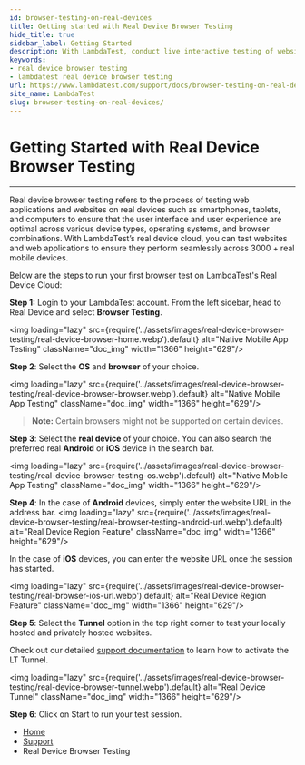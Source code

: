 ```yaml
---
id: browser-testing-on-real-devices
title: Getting started with Real Device Browser Testing
hide_title: true
sidebar_label: Getting Started
description: With LambdaTest, conduct live interactive testing of websites and web apps on real Android and iOS devices to ensure a seamless user experience.
keywords:
- real device browser testing 
- lambdatest real device browser testing 
url: https://www.lambdatest.com/support/docs/browser-testing-on-real-devices/
site_name: LambdaTest
slug: browser-testing-on-real-devices/
---
```


<script type="application/ld+json"
      dangerouslySetInnerHTML={{ __html: JSON.stringify({
       "@context": "https://schema.org",
        "@type": "BreadcrumbList",
        "itemListElement": [{
          "@type": "ListItem",
          "position": 1,
          "name": "LambdaTest",
          "item": "https://www.lambdatest.com"
        },{
          "@type": "ListItem",
          "position": 2,
          "name": "Support",
          "item": "https://www.lambdatest.com/support/docs/"
        },{
          "@type": "ListItem",
          "position": 3,
          "name": "Native Mobile Browser Testing",
          "item": "https://www.lambdatest.com/support/docs/browser-testing-on-real-devices/"
        }]
      })
    }}
></script>

# Getting Started with Real Device Browser Testing
***

Real device browser testing refers to the process of testing web applications and websites on real devices such as smartphones, tablets, and computers to ensure that the user interface and user experience are optimal across various device types, operating systems, and browser combinations. With LambdaTest’s real device cloud, you can test websites and web applications to ensure they perform seamlessly across 3000 + real mobile devices.

Below are the steps to run your first browser test on LambdaTest's Real Device Cloud:

**Step 1:** Login to your LambdaTest account. From the left sidebar, head to Real Device and select **Browser Testing**.

<img loading="lazy" src={require('../assets/images/real-device-browser-testing/real-device-browser-home.webp').default} alt="Native Mobile App Testing"  className="doc_img" width="1366" height="629"/>

**Step 2**: Select the **OS** and **browser** of your choice. 

<img loading="lazy" src={require('../assets/images/real-device-browser-testing/real-device-browser-browser.webp').default} alt="Native Mobile App Testing"  className="doc_img" width="1366" height="629"/>

>**Note:** Certain browsers might not be supported on certain devices. 

**Step 3**: Select the **real device** of your choice. You can also search the preferred real **Android** or **iOS** device in the search bar.

<img loading="lazy" src={require('../assets/images/real-device-browser-testing/real-device-browser-testing-os.webp').default} alt="Native Mobile App Testing"  className="doc_img" width="1366" height="629"/>


**Step 4**: In the case of **Android** devices, simply enter the website URL in the address bar.
<img loading="lazy" src={require('../assets/images/real-device-browser-testing/real-browser-testing-android-url.webp').default} alt="Real Device Region Feature"  className="doc_img" width="1366" height="629"/>

In the case of **iOS** devices, you can enter the website URL once the session has started. 
 

<img loading="lazy" src={require('../assets/images/real-device-browser-testing/real-browser-ios-url.webp').default} alt="Real Device Region Feature"  className="doc_img" width="1366" height="629"/>

**Step 5**: Select the **Tunnel** option in the top right corner to test your locally hosted and privately hosted websites. 

Check out our detailed [support documentation](https://www.lambdatest.com/support/docs/testing-locally-hosted-pages/) to learn how to activate the LT Tunnel.

<img loading="lazy" src={require('../assets/images/real-device-browser-testing/real-device-browser-tunnel.webp').default} alt="Real Device Tunnel"  className="doc_img" width="1366" height="629"/>

**Step 6**: Click on Start to run your test session.


<nav aria-label="breadcrumbs">
  <ul className="breadcrumbs">
    <li className="breadcrumbs__item">
      <a className="breadcrumbs__link" href="https://www.lambdatest.com">
        Home
      </a>
    </li>
    <li className="breadcrumbs__item">
      <a className="breadcrumbs__link" target="_self" href="https://www.lambdatest.com/support/docs/">
        Support
      </a>
    </li>
    <li className="breadcrumbs__item breadcrumbs__item--active">
      <span className="breadcrumbs__link">
        Real Device Browser Testing
      </span>
    </li>
  </ul>
</nav>